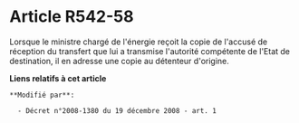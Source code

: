 # Article R542-58

Lorsque le ministre chargé de l'énergie reçoit la copie de l'accusé de réception du transfert que lui a transmise l'autorité
compétente de l'Etat de destination, il en adresse une copie au détenteur d'origine.

**Liens relatifs à cet article**

	**Modifié par**:

	  - Décret n°2008-1380 du 19 décembre 2008 - art. 1
